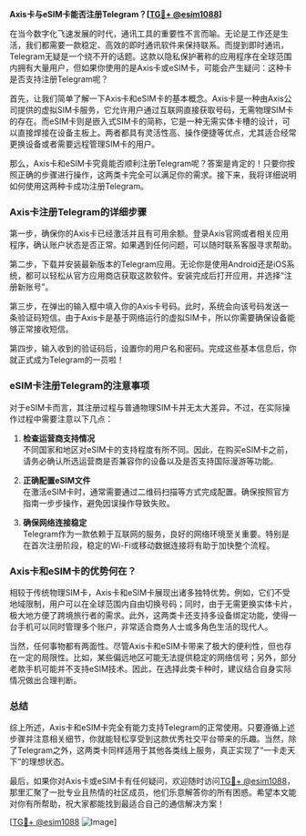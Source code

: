 **Axis卡与eSIM卡能否注册Telegram？[[TG💪+ @esim1088](https://t.me/s/esim1088)]**

在当今数字化飞速发展的时代，通讯工具的重要性不言而喻。无论是工作还是生活，我们都需要一款稳定、高效的即时通讯软件来保持联系。而提到即时通讯，Telegram无疑是一个绕不开的话题。这款以隐私保护著称的应用程序在全球范围内拥有大量用户，但如果你使用的是Axis卡或eSIM卡，可能会产生疑问：这种卡是否支持注册Telegram呢？

首先，让我们简单了解一下Axis卡和eSIM卡的基本概念。Axis卡是一种由Axis公司提供的虚拟SIM卡服务，它允许用户通过互联网直接获取号码，无需物理SIM卡的存在。而eSIM卡则是嵌入式SIM卡的简称，它是一种无需实体卡槽的设计，可以直接焊接在设备主板上。两者都具有灵活性高、操作便捷等优点，尤其适合经常更换设备或者需要远程管理SIM卡的用户。

那么，Axis卡和eSIM卡究竟能否顺利注册Telegram呢？答案是肯定的！只要你按照正确的步骤进行操作，这两类卡完全可以满足你的需求。接下来，我将详细说明如何使用这两种卡成功注册Telegram。

### **Axis卡注册Telegram的详细步骤**

第一步，确保你的Axis卡已经激活并且有可用余额。登录Axis官网或者相关应用程序，确认账户状态是否正常。如果遇到任何问题，可以随时联系客服寻求帮助。

第二步，下载并安装最新版本的Telegram应用。无论你是使用Android还是iOS系统，都可以轻松从官方应用商店获取这款软件。安装完成后打开应用，并选择“注册新账号”。

第三步，在弹出的输入框中填入你的Axis卡号码。此时，系统会向该号码发送一条验证码短信。由于Axis卡是基于网络运行的虚拟SIM卡，所以你需要确保设备能够正常接收短信。

第四步，输入收到的验证码后，设置你的用户名和密码。完成这些基本信息后，你就正式成为Telegram的一员啦！

### **eSIM卡注册Telegram的注意事项**

对于eSIM卡而言，其注册过程与普通物理SIM卡并无太大差异。不过，在实际操作过程中需要注意以下几点：

1. **检查运营商支持情况**  
   不同国家和地区对eSIM卡的支持程度有所不同。因此，在购买eSIM卡之前，请务必确认所选运营商是否兼容你的设备以及是否支持国际漫游等功能。

2. **正确配置eSIM文件**  
   在激活eSIM卡时，通常需要通过二维码扫描等方式完成配置。确保按照官方指南一步步操作，避免因误操作导致失败。

3. **确保网络连接稳定**  
   Telegram作为一款依赖于互联网的服务，良好的网络环境至关重要。特别是在首次注册阶段，稳定的Wi-Fi或移动数据连接将有助于加快整个流程。

### **Axis卡和eSIM卡的优势何在？**

相较于传统物理SIM卡，Axis卡和eSIM卡展现出诸多独特优势。例如，它们不受地域限制，用户可以在全球范围内自由切换号码；同时，由于无需更换实体卡片，极大地方便了跨境旅行者的需求。此外，这两类卡还支持多设备绑定功能，使得一台手机可以同时管理多个账户，非常适合商务人士或多角色生活的现代人。

当然，任何事物都有两面性。尽管Axis卡和eSIM卡带来了极大的便利性，但也存在一定的局限性。比如，某些偏远地区可能无法提供稳定的网络信号；另外，部分老款手机可能并不支持eSIM技术。因此，在选择此类卡种时，建议结合自身实际情况做出合理判断。

### **总结**

综上所述，Axis卡和eSIM卡完全有能力支持Telegram的正常使用。只要遵循上述步骤并注意相关细节，你就能轻松享受到这款优秀社交平台带来的乐趣。当然，除了Telegram之外，这两类卡同样适用于其他各类线上服务，真正实现了“一卡走天下”的理想状态。

最后，如果你对Axis卡或eSIM卡有任何疑问，欢迎随时访问[TG💪+ @esim1088](https://t.me/s/esim1088)，那里汇聚了一批专业且热情的社区成员，他们乐意解答你的所有困惑。希望本文能对你有所帮助，祝大家都能找到最适合自己的通信解决方案！

[[TG💪+ @esim1088](https://t.me/s/esim1088) ![Image](https://i.postimg.cc/4NQfJmqS/Snipaste-2025-05-13-00-14-12.png)]